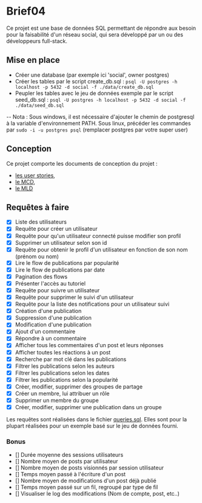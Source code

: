 # Brief04

Ce projet est une base de données SQL permettant de répondre aux besoin pour la faisabilité d'un réseau social, qui sera développé par un ou des développeurs full-stack.


## Mise en place 
- Créer une database (par exemple ici 'social', owner postgres)
- Créer les tables par le script create_db.sql : `psql -U postgres -h localhost -p 5432 -d social -f ./data/create_db.sql`
- Peupler les tables avec le jeu de données exemple par le script seed_db.sql : `psql -U postgres -h localhost -p 5432 -d social -f ./data/seed_db.sql`

-- Nota : Sous windows, il est nécessaire d'ajouter le chemin de postgresql à la variable d'environnement PATH. Sous linux, précéder les commandes par `sudo -i -u postgres psql` (remplacer postgres par votre super user)


## Conception

Ce projet comporte les documents de conception du projet :
-  [les user stories](./userStories.md), 
- [le MCD](./MCD.md), 
- [le MLD](./mld.drawio)


## Requêtes à faire

- [x] Liste des utilisateurs
- [x] Requête pour créer un utilisateur
- [x] Requête pour qu'un utilisateur connecté puisse modifier son profil
- [x] Supprimer un utilisateur selon son id
- [x] Requête pour obtenir le profil d'un utilisateur en fonction de son nom (prénom ou nom)
- [x] Lire le flow de publications par popularité
- [x] Lire le flow de publications par date 
- [x] Pagination des flows
- [x] Présenter l'accès au tutoriel
- [x] Requête pour suivre un utilisateur
- [x] Requête pour supprimer le suivi d'un utilisateur
- [x] Requête pour la liste des notifications pour un utilisateur suivi
- [x] Création d'une publication
- [x] Suppression d'une publication
- [x] Modification d'une publication
- [x] Ajout d'un commentaire
- [x] Répondre à un commentaire
- [x] Afficher tous les commentaires d'un post et leurs réponses
- [x] Afficher toutes les réactions à un post
- [x] Recherche par mot clé  dans les publications
- [x] Filtrer les publications selon les auteurs
- [x] Filtrer les publications selon les dates
- [x] Filtrer les publications selon la popularité
- [x] Créer, modifier, supprimer des groupes de partage
- [x] Créer un membre, lui attribuer un rôle
- [x] Supprimer un membre du groupe
- [x] Créer, modifier, supprimer une publication dans un groupe

Les requêtes sont réalisées dans le fichier [queries.sql](./queries.sql). Elles sont pour la plupart réalisées pour un exemple basé sur le jeu de données fourni.

### Bonus

- [] Durée moyenne des sessions utilisateurs
- [] Nombre moyen de posts par utilisateur
- [] Nombre moyen de posts visionnés par session utilisateur
- [] Temps moyen passé à l'écriture d'un post
- [] Nombre moyen de modifications d'un post déjà publié
- [] Temps moyen passé sur un fil, regroupé par type de fil
- [] Visualiser le log des modifications (Nom de compte, post, etc..)